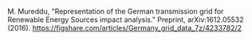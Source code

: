 M. Mureddu, "Representation of the German transmission grid for Renewable Energy Sources impact analysis." Preprint, arXiv:1612.05532 (2016).
https://figshare.com/articles/Germany_grid_data_7z/4233782/2

